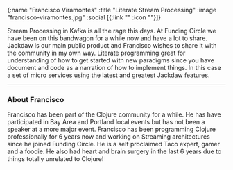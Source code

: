 {:name "Francisco Viramontes"
 :title "Literate Stream Processing"
 :image "francisco-viramontes.jpg"
 :social [{:link "" :icon ""}]}

Stream Processing in Kafka is all the rage this days. At Funding Circle we have been on this bandwagon for a while now and have a lot to share. Jackdaw is our main public product and Francisco wishes to share it with the community in my own way. Literate programming great for understanding of how to get started with new paradigms since you have document and code as a narration of how to implement things. In this case a set of micro services using the latest and greatest Jackdaw features.

---

### About Francisco

Francisco has been part of the Clojure community for a while. He has have participated in Bay Area and Portland local events but has not been a speaker at a more major event. Francisco has been programming Clojure professionally for 6 years now and working on Streaming architectures since he joined Funding Circle. He is a self proclaimed Taco expert, gamer and a foodie. He also had heart and brain surgery in the last 6 years due to things totally unrelated to Clojure!